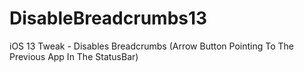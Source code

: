 # DisableBreadcrumbs13

iOS 13 Tweak - Disables Breadcrumbs (Arrow Button Pointing To The Previous App In The StatusBar)
